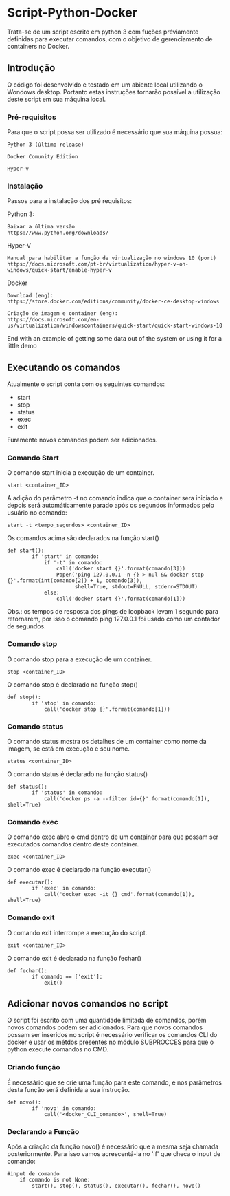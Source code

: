 # Script-Python-Docker

Trata-se de um script escrito em python 3 com fuções préviamente definidas para executar comandos, com o objetivo de gerenciamento de containers no Docker.

## Introdução

O código foi desenvolvido e testado em um abiente local utilizando o Wondows desktop. Portanto estas instruções tornarão possível a utilização deste script em sua máquina local.

### Pré-requisitos

Para que o script possa ser utilizado é necessário que sua máquina possua:

```
Python 3 (último release)
```
```
Docker Comunity Edition
```
```
Hyper-v
```

### Instalação

Passos para a instalação dos pré requisitos:

Python 3:

```
Baixar a última versão
https://www.python.org/downloads/
```

Hyper-V
```
Manual para habilitar a função de virtualização no windows 10 (port)
https://docs.microsoft.com/pt-br/virtualization/hyper-v-on-windows/quick-start/enable-hyper-v
```

Docker

```
Download (eng):
https://store.docker.com/editions/community/docker-ce-desktop-windows
```
```
Criação de imagem e container (eng):
https://docs.microsoft.com/en-us/virtualization/windowscontainers/quick-start/quick-start-windows-10
```

End with an example of getting some data out of the system or using it for a little demo

## Executando os comandos

Atualmente o script conta com os seguintes comandos: 
* start
* stop
* status
* exec
* exit

Furamente novos comandos podem ser adicionados.

### Comando Start

O comando start inicia a execução de um container.

```
start <container_ID>
```
A adição do parâmetro -t no comando indica que o container sera iniciado e depois será automáticamente parado após os segundos informados pelo usuário no comando:

```
start -t <tempo_segundos> <container_ID>
```

Os comandos acima são declarados na função start()
```
def start():
        if 'start' in comando:
            if '-t' in comando:
                call('docker start {}'.format(comando[3]))
                Popen('ping 127.0.0.1 -n {} > nul && docker stop {}'.format(int(comando[2]) + 1, comando[3]),
                      shell=True, stdout=FNULL, stderr=STDOUT)
            else:
                call('docker start {}'.format(comando[1]))
```
Obs.: os tempos de resposta dos pings de loopback levam 1 segundo para retornarem, por isso o comando ping 127.0.0.1 foi usado como um contador de segundos.

### Comando stop

O comando stop para a execução de um container.

```
stop <container_ID>
```

O comando stop é declarado na função stop()
```
def stop():
        if 'stop' in comando:
            call('docker stop {}'.format(comando[1]))
```
### Comando status

O comando status mostra os detalhes de um container como nome da imagem, se está em execução e seu nome.

```
status <container_ID>
```

O comando status é declarado na função status()
```
def status():
        if 'status' in comando:
            call('docker ps -a --filter id={}'.format(comando[1]), shell=True)
```
 
 ### Comando exec

O comando exec abre o cmd dentro de um container para que possam ser executados comandos dentro deste container.

```
exec <container_ID>
```

O comando exec é declarado na função executar()
```
def executar():
        if 'exec' in comando:
            call('docker exec -it {} cmd'.format(comando[1]), shell=True)
```            
 ### Comando exit

O comando exit interrompe a execução do script.

```
exit <container_ID>
```

O comando exit é declarado na função fechar()
```
def fechar():
        if comando == ['exit']:
            exit()
```

## Adicionar novos comandos no script

O script foi escrito com uma quantidade limitada de comandos, porém novos comandos podem ser adicionados. Para que novos comandos possam ser inseridos no script é necessário verificar os comandos CLI do docker e usar os métdos presentes no módulo SUBPROCCES para que o python execute comandos no CMD.

### Criando função

É necessário que se crie uma função para este comando, e nos parâmetros desta função será definida a sua instrução.
```
def novo():
        if 'novo' in comando:
            call('<docker_CLI_comando>', shell=True)
```
### Declarando a Função

Após a criação da função novo() é necessário que a mesma seja chamada posteriormente. Para isso vamos acrescentá-la no 'if' que checa o input de comando:

```
#input de comando
    if comando is not None:
        start(), stop(), status(), executar(), fechar(), novo()
```
